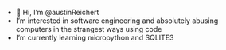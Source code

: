 - 👋 Hi, I’m @austinReichert
- I’m interested in software engineering and absolutely abusing computers in the strangest ways using code
- I’m currently learning micropython and SQLITE3
